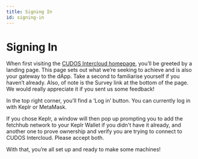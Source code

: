 ```yaml
---
title: Signing In
id: signing-in
---
```


# Signing In

When first visiting the [CUDOS Intercloud homepage](https://intercloud.cudos.org/), you’ll be greeted by a landing page. This page sets out what we’re seeking to achieve and is also your gateway to the dApp. Take a second to familiarise yourself if you haven’t already. Also, of note is the Survey link at the bottom of the page. We would really appreciate it if you sent us some feedback!

In the top right corner, you’ll find a ‘Log in’ button.
You can currently log in with Keplr or MetaMask. 

If you chose Keplr, a window will then pop up prompting you to add the fetchhub network to your Keplr Wallet if you didn't have it already, and another one to prove ownership and verify you are trying to connect to CUDOS Intercloud.
Please accept both.

With that, you’re all set up and ready to make some machines!
